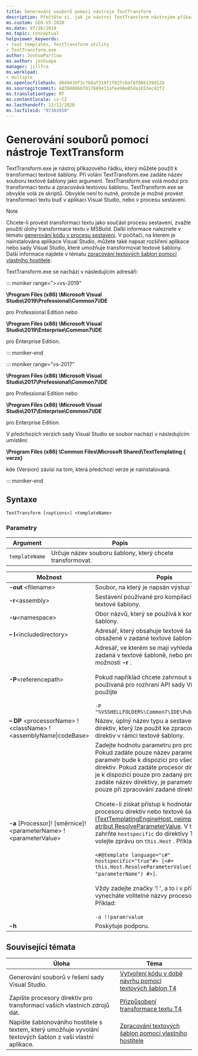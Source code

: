 ```yaml
---
title: Generování souborů pomocí nástroje TextTransform
description: Přečtěte si, jak je nástroj TextTransform nástrojem příkazového řádku, který můžete použít k transformaci textové šablony.
ms.custom: SEO-VS-2020
ms.date: 07/26/2019
ms.topic: conceptual
helpviewer_keywords:
- text templates, TextTransform utility
- TextTransform.exe
author: JoshuaPartlow
ms.author: joshuapa
manager: jillfra
ms.workload:
- multiple
ms.openlocfilehash: d849439f3c7b8af310f1f82fc0af8f086139d12b
ms.sourcegitcommit: 4d394866b7817689411afee98e85da1653ec42f2
ms.translationtype: MT
ms.contentlocale: cs-CZ
ms.lasthandoff: 12/12/2020
ms.locfileid: "97363910"
---
```

# <a name="generate-files-with-the-texttransform-utility"></a>Generování souborů pomocí nástroje TextTransform

TextTransform.exe je nástroj příkazového řádku, který můžete použít k transformaci textové šablony. Při volání TextTransform.exe zadáte název souboru textové šablony jako argument. TextTransform.exe volá modul pro transformaci textu a zpracovává textovou šablonu. TextTransform.exe se obvykle volá ze skriptů. Obvykle není to nutné, protože je možné provést transformaci textu buď v aplikaci Visual Studio, nebo v procesu sestavení.

> [!NOTE]
> Chcete-li provést transformaci textu jako součást procesu sestavení, zvažte použití úlohy transformace textu v MSBuild. Další informace naleznete v tématu [generování kódu v procesu sestavení](../modeling/code-generation-in-a-build-process.md). V počítači, na kterém je nainstalována aplikace Visual Studio, můžete také napsat rozšíření aplikace nebo sady Visual Studio, které umožňuje transformovat textové šablony. Další informace najdete v tématu [zpracování textových šablon pomocí vlastního hostitele](../modeling/processing-text-templates-by-using-a-custom-host.md).

TextTransform.exe se nachází v následujícím adresáři:

::: moniker range=">=vs-2019"

**\Program Files (x86) \Microsoft Visual Studio\2019\Professional\Common7\IDE**

pro Professional Edition nebo

**\Program Files (x86) \Microsoft Visual Studio\2019\Enterprise\Common7\IDE**

pro Enterprise Edition.

::: moniker-end

::: moniker range="vs-2017"

**\Program Files (x86) \Microsoft Visual Studio\2017\Professional\Common7\IDE**

pro Professional Edition nebo

**\Program Files (x86) \Microsoft Visual Studio\2017\Enterprise\Common7\IDE**

pro Enterprise Edition.

V předchozích verzích sady Visual Studio se soubor nachází v následujícím umístění:

**\Program Files (x86) \Common Files\Microsoft Shared\TextTemplating \{ verze}**

kde {Version} závisí na tom, která předchozí verze je nainstalovaná.

::: moniker-end

## <a name="syntax"></a>Syntaxe

```
TextTransform [<options>] <templateName>
```

### <a name="parameters"></a>Parametry

|**Argument**|**Popis**|
|-|-|
|`templateName`|Určuje název souboru šablony, který chcete transformovat.|

|**Možnost**|**Popis**|
|-|-|
|**-out** \<filename>|Soubor, na který je napsán výstup transformace.|
|**-r**\<assembly>|Sestavení používané pro kompilaci a spouštění textové šablony.|
|**-u**\<namespace>|Obor názvů, který se používá k kompilování šablony.|
|**– I**\<includedirectory>|Adresář, který obsahuje textové šablony obsažené v zadané textové šabloně.|
|**-P**\<referencepath>|Adresář, ve kterém se mají vyhledat sestavení zadaná v textové šabloně, nebo pro použití možnosti **-r** .<br /><br /> Pokud například chcete zahrnout sestavení používaná pro rozhraní API sady Visual Studio, použijte<br /><br /> `-P "%VSSHELLFOLDER%\Common7\IDE\PublicAssemblies"`|
|**– DP** \<processorName> ! \<className> !\<assemblyName&#124;codeBase>|Název, úplný název typu a sestavení procesoru direktiv, který lze použít ke zpracování vlastních direktiv v rámci textové šablony.|
|**-a** [Processor]! [směrnice]! \<parameterName> !\<parameterValue>|Zadejte hodnotu parametru pro procesor direktiv. Pokud zadáte pouze název parametru a hodnotu, parametr bude k dispozici pro všechny procesory direktiv. Pokud zadáte procesor direktiv, parametr je k dispozici pouze pro zadaný procesor. Pokud zadáte název direktivy, je parametr dostupný pouze při zpracování zadané direktivy.<br /><br /> Chcete-li získat přístup k hodnotám parametrů z procesoru direktiv nebo textové šablony, použijte [ITextTemplatingEngineHost. neimplementuje atribut ResolveParameterValue](/previous-versions/visualstudio/visual-studio-2012/bb126369\(v\=vs.110\)). V textové šabloně zahrňte `hostspecific` do direktivy Template a volejte zprávu on `this.Host` . Příklad:<br /><br /> `<#@template language="c#" hostspecific="true"#> [<#= this.Host.ResolveParameterValue("", "", "parameterName") #>]`.<br /><br /> Vždy zadejte značky '! ', a to i v případě, že vynecháte volitelné názvy procesorů a direktiv. Příklad:<br /><br /> `-a !!param!value`|
|**-h**|Poskytuje podporu.|

## <a name="related-topics"></a>Související témata

|Úloha|Téma|
|-|-|
|Generování souborů v řešení sady Visual Studio.|[Vytvoření kódu v době návrhu pomocí textových šablon T4](../modeling/design-time-code-generation-by-using-t4-text-templates.md)|
|Zapište procesory direktiv pro transformaci vašich vlastních zdrojů dat.|[Přizpůsobení transformace textu T4](../modeling/customizing-t4-text-transformation.md)|
|Napište šablonováního hostitele s textem, který umožňuje vyvolání textových šablon z vaší vlastní aplikace.|[Zpracování textových šablon pomocí vlastního hostitele](../modeling/processing-text-templates-by-using-a-custom-host.md)|
